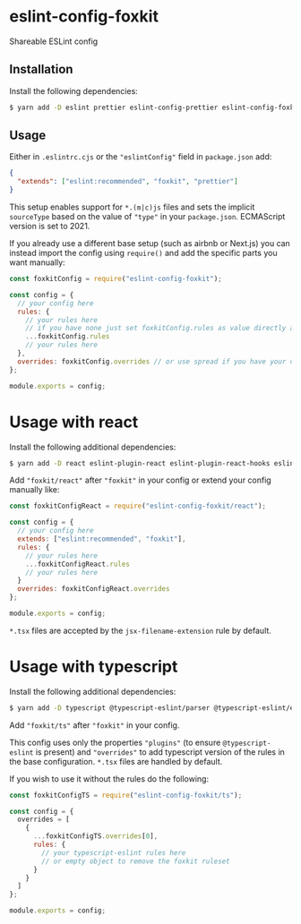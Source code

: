 # eslint-config-foxkit

Shareable ESLint config

## Installation

Install the following dependencies:

```sh
$ yarn add -D eslint prettier eslint-config-prettier eslint-config-foxkit
```

## Usage

Either in `.eslintrc.cjs` or the `"eslintConfig"` field in `package.json` add:

```json
{
  "extends": ["eslint:recommended", "foxkit", "prettier"]
}
```

This setup enables support for `*.(m|c)js` files and sets the implicit `sourceType` based on the value of `"type"` in your `package.json`. ECMAScript version is set to 2021.

If you already use a different base setup (such as airbnb or Next.js) you can instead import the config using `require()` and add the specific parts you want manually:

```js
const foxkitConfig = require("eslint-config-foxkit");

const config = {
  // your config here
  rules: {
    // your rules here
    // if you have none just set foxkitConfig.rules as value directly as seen above
    ...foxkitConfig.rules
    // your rules here
  },
  overrides: foxkitConfig.overrides // or use spread if you have your own overrides
};

module.exports = config;
```

# Usage with react

Install the following additional dependencies:

```sh
$ yarn add -D react eslint-plugin-react eslint-plugin-react-hooks eslint-plugin-jsx-a11y
```

Add `"foxkit/react"` after `"foxkit"` in your config or extend your config manually like:

```js
const foxkitConfigReact = require("eslint-config-foxkit/react");

const config = {
  // your config here
  extends: ["eslint:recommended", "foxkit"],
  rules: {
    // your rules here
    ...foxkitConfigReact.rules
    // your rules here
  }
  overrides: foxkitConfigReact.overrides
};

module.exports = config;
```

`*.tsx` files are accepted by the `jsx-filename-extension` rule by default.

# Usage with typescript

Install the following additional dependencies:

```sh
$ yarn add -D typescript @typescript-eslint/parser @typescript-eslint/eslint-plugin
```

Add `"foxkit/ts"` after `"foxkit"` in your config.

This config uses only the properties `"plugins"` (to ensure `@typescript-eslint` is present) and `"overrides"` to add typescript version of the rules in the base configuration. `*.tsx` files are handled by default.

If you wish to use it without the rules do the following:

```js
const foxkitConfigTS = require("eslint-config-foxkit/ts");

const config = {
  overrides = [
    {
      ...foxkitConfigTS.overrides[0],
      rules: {
        // your typescript-eslint rules here
        // or empty object to remove the foxkit ruleset
      }
    }
  ]
};

module.exports = config;
```
